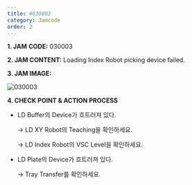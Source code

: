 ```yaml
---
title: #030003
category: Jamcode
order: 2
---
```


**1. JAM** **CODE:** 030003

**2. JAM CONTENT:** Loading Index Robot picking device failed.

**3. JAM IMAGE:**

![030003](https://user-images.githubusercontent.com/85915538/125031285-0314c400-e0bf-11eb-904e-dd5172caaa41.png)

**4. CHECK POINT & ACTION PROCESS**



* LD Buffer의 Device가 흐트러져 있다.

  → LD XY Robot의 Teaching을 확인하세요.

  → LD Index Robot의 VSC Level을 확인하세요.

* LD Plate의 Device가 흐트러져 있다.

  → Tray Transfer를 확인하세요. 







